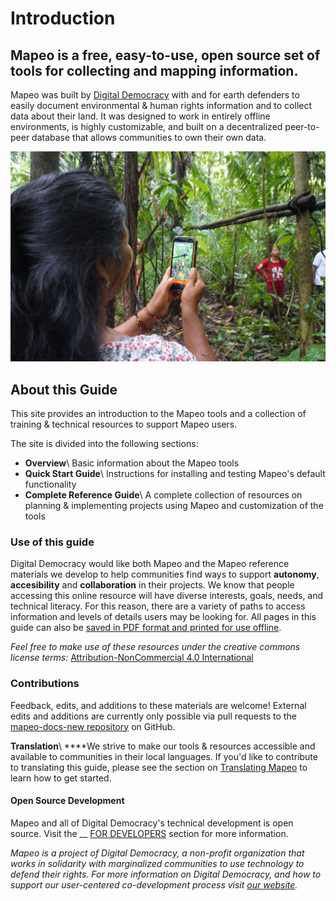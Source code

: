# Introduction

## Mapeo is a free, easy-to-use, open source set of tools for collecting and mapping information.

Mapeo was built by [Digital Democracy](https://www.digital-democracy.org) with and for earth defenders to easily document environmental & human rights information and to collect data about their land. It was designed to work in entirely offline environments, is highly customizable, and built on a decentralized peer-to-peer database that allows communities to own their own data.

![Mapeo used to document illegal activities in Northern Ecuador, supported by Alianza Ceibo and Amazon Frontlines.](.gitbook/assets/AC-Siona2-1024x683.jpg)

## About this Guide

This site provides an introduction to the Mapeo tools and a collection of training & technical resources to support Mapeo users.

The site is divided into the following sections:

* **Overview**\ Basic information about the Mapeo tools
* **Quick Start Guide**\ Instructions for installing and testing Mapeo's default functionality
* **Complete Reference Guide**\ A complete collection of resources on planning & implementing projects using Mapeo and customization of the tools

### Use of this guide

Digital Democracy would like both Mapeo and the Mapeo reference materials we develop to help communities find ways to support **autonomy**, **accesibility** and **collaboration** in their projects. We know that people accessing this online resource will have diverse interests, goals, needs, and technical literacy. For this reason, there are a variety of paths to access information and levels of details users may be looking for. All pages in this guide can also be [saved in PDF format and printed for use offline](complete-reference-guide/troubleshooting/saving-and-printing-mapeo-reference-materials.md).

_Feel free to make use of these resources under the creative commons license terms:_ [Attribution-NonCommercial 4.0 International](https://creativecommons.org/licenses/by-nc/4.0/)

### Contributions

Feedback, edits, and additions to these materials are welcome! External edits and additions are currently only possible via pull requests to the [mapeo-docs-new repository](https://github.com/digidem/mapeo-docs-new) on GitHub.

**Translation**\ \*\*\*\*We strive to make our tools & resources accessible and available to communities in their local languages. If you'd like to contribute to translating this guide, please see the section on [Translating Mapeo](complete-reference-guide/customization-options/translating.md) to learn how to get started.

#### Open Source Development

Mapeo and all of Digital Democracy's technical development is open source. Visit the \_\_ [FOR DEVELOPERS](for-developers/mapeo-repositories.md) section for more information.

_Mapeo is a project of Digital Democracy, a non-profit organization that works in solidarity with marginalized communities to use technology to defend their rights. For more information on Digital Democracy, and how to support our user-centered co-development process visit_ [_our website_](https://www.digital-democracy.org)_._
